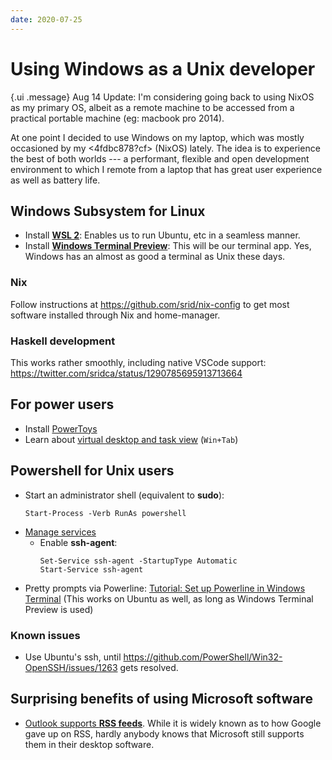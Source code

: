 ```yaml
---
date: 2020-07-25
---
```


# Using Windows as a Unix developer

{.ui .message}
Aug 14 Update: I'm considering going back to using NixOS as my primary OS, albeit as a remote machine to be accessed from a practical portable machine (eg: macbook pro 2014).

At one point I decided to use Windows on my laptop, which was mostly occasioned by my <4fdbc878?cf> (NixOS) lately. The idea is to experience the best of both worlds --- a performant, flexible and open development environment to which I remote from a laptop that has great user experience as well as battery life.

## Windows Subsystem for Linux

* Install [**WSL 2**](https://docs.microsoft.com/en-us/windows/wsl/install-win10): Enables us to run Ubuntu, etc in a seamless manner.
* Install [**Windows Terminal Preview**](https://www.microsoft.com/en-us/p/windows-terminal-preview/9n8g5rfz9xk3?activetab=pivot:overviewtab): This will be our terminal app. Yes, Windows has an almost as good a terminal as Unix these days.

### Nix

Follow instructions at <https://github.com/srid/nix-config> to get most software installed through Nix and home-manager.

### Haskell development

This works rather smoothly, including native VSCode support: <https://twitter.com/sridca/status/1290785695913713664>

## For power users

* Install [PowerToys](https://github.com/microsoft/powertoys)
* Learn about [virtual desktop and task view](https://community.windows.com/en-us/stories/virtual-desktop-windows-10) (`Win+Tab`)

## Powershell for Unix users

* Start an administrator shell (equivalent to **sudo**):
  ```shell
  Start-Process -Verb RunAs powershell
  ```
* [Manage services](https://docs.microsoft.com/en-us/powershell/scripting/samples/managing-services?view=powershell-7)
  * Enable **ssh-agent**:
    ```
    Set-Service ssh-agent -StartupType Automatic
    Start-Service ssh-agent
    ```
* Pretty prompts via Powerline: [Tutorial: Set up Powerline in Windows Terminal](https://docs.microsoft.com/en-us/windows/terminal/tutorials/powerline-setup) (This works on Ubuntu as well, as long as Windows Terminal Preview is used)
  
### Known issues

- Use Ubuntu's ssh, until <https://github.com/PowerShell/Win32-OpenSSH/issues/1263> gets resolved.

## Surprising benefits of using Microsoft software

- [Outlook supports **RSS feeds**](https://support.microsoft.com/en-us/office/what-are-rss-feeds-e8aaebc3-a0a7-40cd-9e10-88f9c1e74b97). While it is widely known as to how Google gave up on RSS, hardly anybody knows that Microsoft still supports them in their desktop software.